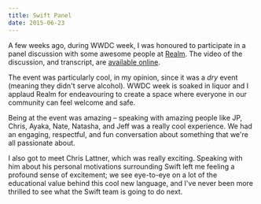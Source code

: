 ```yaml
---
title: Swift Panel
date: 2015-06-23
---
```


A few weeks ago, during WWDC week, I was honoured to participate in a panel discussion with some awesome people at [Realm](https://realm.io/). The video of the discussion, and transcript, are [available online](https://realm.io/news/apple-wwdc-2015-swift-panel-discussion/).

The event was particularly cool, in my opinion, since it was a _dry_ event (meaning they didn't serve alcohol). WWDC week is soaked in liquor and I applaud Realm for endeavouring to create a space where everyone in our community can feel welcome and safe.

Being at the event was amazing – speaking with amazing people like JP, Chris, Ayaka, Nate, Natasha, and Jeff was a really cool experience. We had an engaging, respectful, and fun conversation about something that we're all passionate about.

I also got to meet Chris Lattner, which was really exciting. Speaking with him about his personal motivations surrounding Swift left me feeling a profound sense of excitement; we see eye-to-eye on a lot of the educational value behind this cool new language, and I've never been more thrilled to see what the Swift team is going to do next.
